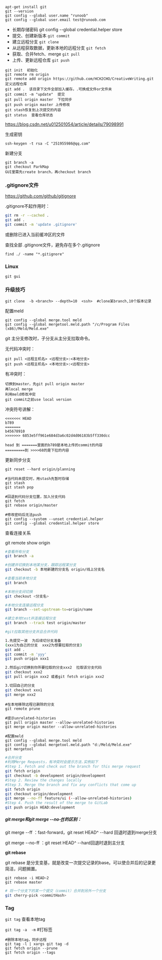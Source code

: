 ```
apt-get install git
git --version
git config --global user.name "runoob"
git config --global user.email test@runoob.com
```

- 长期存储密码  git config --global credential.helper store
- 提交、创建新版本  `git commit`
- 建立远程分支   `git clone`
- 从远程获取数据，更新本地的远程分支  `git fetch`
- 获取、合并fetch、merge  `git pull`
- 上传、更新远程仓库  `git push`


```
git init  初始化
git remote rm origin
git remote add origin https://github.com/HCH2CHO/CreativeWriting.git  定义远程仓库
git add .  该目录下文件全部加入缓存。.可换成文件or文件夹
git commit -m "update"  提交
git pull origin master  下拉同步
git push origin master 上传修改
git stash恢复到上次提交的内容
git status  查看仓库状态
```

https://blog.csdn.net/u012501054/article/details/79098991



生成密钥

```
ssh-keygen -t rsa -C "251955986@qq.com"
```



新建分支

```
git branch -a
git checkout ParkMap
GUI里需先create branch，再checkout branch
```

### .gitignore文件

<https://github.com/github/gitignore>

.gitignore不起作用时：

```bash
git rm -r --cached .
git add .
git commit -m 'update .gitignore'
```

或删除已进入当前缓冲区的文件



查找全部 .gitignore文件，避免存在多个.gitignore

```
find ./ -name "*.gitignore"
```



### Linux

```
git gui
```



### 升级技巧

```
git clone  -b <branch> --depth=10  <ssh>  #clone某branch,10个版本记录
```

配置meld

```
git config --global merge.tool meld
git config --global mergetool.meld.path "/c/Program Files (x86)/Meld/Meld.exe"
```



git  主分支修改时，子分支从主分支拉取命令。

无代码冲突时：

```
git pull <远程主机名> <远程分支>:<本地分支>
git push <远程主机名> <本地分支>:<远程分支>
```

有冲突时：

```
切换到master，先git pull origin master
再local merge
利用meld修改冲突
git commit之前use local version
```



冲突符号讲解：

```
<<<<<<< HEAD
b789
=======
b45678910
>>>>>>> 6853e5ff961e684d3a6c02d4d06183b5ff330dcc

head 到 =======里面的b789是本地上传的commit的内容
=========到 >>>>68的是下拉的内容
```



更新同步分支

```
git reset --hard origin/planning
```





```git
#当代码未提交时，用stash先暂时存储
git stash
git stash pop

#回退到代码分支位置，加入分支代码
git fetch
git rebase origin/master
```



```
#修改密码后无法push
git config --system --unset credential.helper
git config --global credential.helper store
```



查看连接关系

git remote show origin



```bash
#查看所有分支
git branch -a

#创建并切换到本地某分支，跟踪远程某分支
git checkout -b 本地新建的分支名 origin/线上分支名

#查看当前本地分支
git branch

#本地分支间切换
git checkout <分支名>

#本地分支连接远程分支
git branch --set-upstream-to=origin/name

#建立本地test并连接远程分支
git branch --track test origin/master
```



```bash
#git拉取其他分支并且合并代码

1.先提交一波  为后续切分支准备
(xxx1为自己的分支  xxx2为想要拉取的分支)
git add .
git commit -m 'yyy'
git push origin xxx1

2.然后git切换到你所要拉取的分支xxx2  拉取该分支代码
git checkout xxx2
git pull origin xxx2 或者git fetch origin xxx2

3.切回自己的分支
git checkout xxx1
git merge xxx2
```



```
#在本地移除远程已删除的分支
git remote prune
```

```
#提示unrelated-histories
git pull origin master --allow-unrelated-histories
git merge origin master --allow-unrelated-histories
```

```
#配置meld
git config --global merge.tool meld
git config --global mergetool.meld.path "d:/Meld/Meld.exe"
git mergetool
```



```bash
#合并分支
#利用Merge Requests，有冲突时会提示方法.实例如下
#Step 1. Fetch and check out the branch for this merge request
git fetch origin
git checkout -b development origin/development
#Step 2. Review the changes locally
#Step 3. Merge the branch and fix any conflicts that come up
git fetch origin
git checkout origin/development
git merge --no-ff feature/ui (--allow-unrelated-histories)
#Step 4. Push the result of the merge to GitLab
git push origin HEAD:development
```



##### git merge和git merge --no-ff的区别：

git merge --ff ：fast-forward，git reset HEAD^ --hard 回退时退到merge分支

git merge --no-ff ：git reset HEAD^ --hard回退时退到主分支



**git  rebase**

git rebase 是分支变基，就是改变一次提交记录的base。可以使合并后的记录更简洁，问题搁置。

```
git rebase -i HEAD~2
git rebase master
```





```bash
# 将一个分支下的某一个提交（commit）合并到另外一个分支
git cherry-pick <commitHash>
```





### Tag

`git tag` 查看本地tag

`git tag -a  -m`  #打标签

```
#删除本地tag，同步远程
git tag -l | xargs git tag -d
git fetch origin --prune
git fetch origin --tags
```

